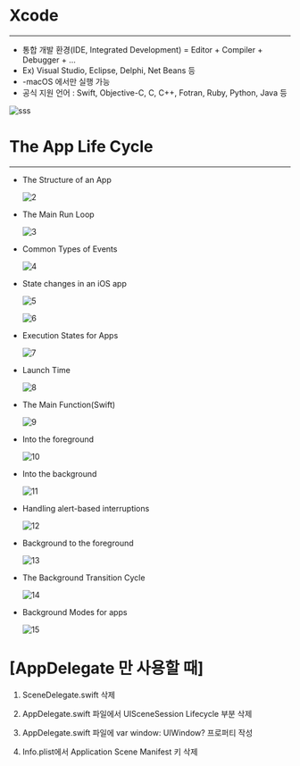 # Xcode 

---

- 통합 개발 환경(IDE, Integrated Development) = Editor + Compiler + Debugger + ...
- Ex) Visual Studio, Eclipse, Delphi, Net Beans 등
- -macOS 에서만 실행 가능 
- 공식 지원 언어 : Swift, Objective-C, C, C++, Fotran, Ruby, Python, Java 등

![sss](https://github.com/ByoungilYoun/TIL/blob/master/Images/1.png)



# The App Life Cycle 

---

- The Structure of an App 

  ![2](https://github.com/ByoungilYoun/TIL/blob/master/Images/2.png)

  

- The Main Run Loop

  ![3](https://github.com/ByoungilYoun/TIL/blob/master/Images/3.png)

- Common Types of Events

  ![4](https://github.com/ByoungilYoun/TIL/blob/master/Images/4.png)

  

- State changes in an iOS app

  ![5](https://github.com/ByoungilYoun/TIL/blob/master/Images/5.png)

  ![6](https://github.com/ByoungilYoun/TIL/blob/master/Images/6.png)

- Execution States for Apps 

  ![7](https://github.com/ByoungilYoun/TIL/blob/master/Images/7.png)

- Launch Time 

  ![8](https://github.com/ByoungilYoun/TIL/blob/master/Images/8.png)

- The Main Function(Swift)

  ![9](https://github.com/ByoungilYoun/TIL/blob/master/Images/9.png)

- Into the foreground 

  ![10](https://github.com/ByoungilYoun/TIL/blob/master/Images/10.png)

- Into the background

  ![11](https://github.com/ByoungilYoun/TIL/blob/master/Images/11.png)

- Handling alert-based interruptions

  ![12](https://github.com/ByoungilYoun/TIL/blob/master/Images/12.png)

- Background to the foreground

  ![13](https://github.com/ByoungilYoun/TIL/blob/master/Images/13.png)

- The Background Transition Cycle

  ![14](https://github.com/ByoungilYoun/TIL/blob/master/Images/14.png)

- Background Modes for apps

  ![15](https://github.com/ByoungilYoun/TIL/blob/master/Images/15.png)




# [AppDelegate 만 사용할 때]



1. SceneDelegate.swift 삭제

2. AppDelegate.swift 파일에서 UISceneSession Lifecycle 부분 삭제

3. AppDelegate.swift 파일에 var window: UIWindow? 프로퍼티 작성

4. Info.plist에서 Application Scene Manifest 키 삭제


